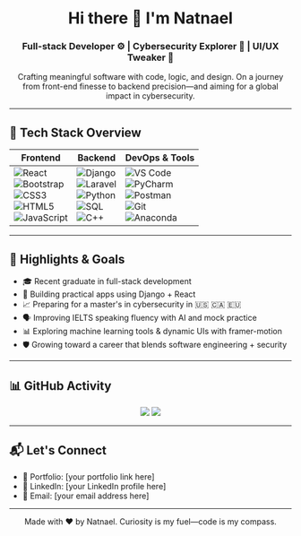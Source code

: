 <h1 align="center">Hi there 👋 I'm Natnael</h1>
<h3 align="center">Full-stack Developer ⚙️ | Cybersecurity Explorer 🔐 | UI/UX Tweaker 🎨</h3>

<p align="center">
Crafting meaningful software with code, logic, and design.  
On a journey from front-end finesse to backend precision—and aiming for a global impact in cybersecurity.
</p>

---

## 🚀 Tech Stack Overview

| **Frontend** | **Backend** | **DevOps & Tools** |
|-------------|-------------|--------------------|
| ![React](https://img.shields.io/badge/React-20232A?style=flat-square&logo=react&logoColor=61DAFB) <br> ![Bootstrap](https://img.shields.io/badge/Bootstrap-563D7C?style=flat-square&logo=bootstrap&logoColor=white) <br> ![CSS3](https://img.shields.io/badge/CSS3-1572B6?style=flat-square&logo=css3&logoColor=white) <br> ![HTML5](https://img.shields.io/badge/HTML5-E34F26?style=flat-square&logo=html5&logoColor=white) <br> ![JavaScript](https://img.shields.io/badge/JavaScript-F7DF1E?style=flat-square&logo=javascript&logoColor=black) | ![Django](https://img.shields.io/badge/Django-092E20?style=flat-square&logo=django&logoColor=white) <br> ![Laravel](https://img.shields.io/badge/Laravel-F55247?style=flat-square&logo=laravel&logoColor=white) <br> ![Python](https://img.shields.io/badge/Python-3776AB?style=flat-square&logo=python&logoColor=white) <br> ![SQL](https://img.shields.io/badge/SQL-003B57?style=flat-square&logo=mysql&logoColor=white) <br> ![C++](https://img.shields.io/badge/C%2B%2B-00599C?style=flat-square&logo=c%2B%2B&logoColor=white) | ![VS Code](https://img.shields.io/badge/VS%20Code-007ACC?style=flat-square&logo=visual-studio-code&logoColor=white) <br> ![PyCharm](https://img.shields.io/badge/PyCharm-000000?style=flat-square&logo=pycharm&logoColor=white) <br> ![Postman](https://img.shields.io/badge/Postman-FF6C37?style=flat-square&logo=postman&logoColor=white) <br> ![Git](https://img.shields.io/badge/Git-F05032?style=flat-square&logo=git&logoColor=white) <br> ![Anaconda](https://img.shields.io/badge/Anaconda-42B029?style=flat-square&logo=anaconda&logoColor=white) |

---

## 🌟 Highlights & Goals

- 🎓 Recent graduate in full-stack development  
- 🔧 Building practical apps using Django + React  
- 📈 Preparing for a master's in cybersecurity in 🇺🇸 🇨🇦 🇪🇺  
- 🗣 Improving IELTS speaking fluency with AI and mock practice  
- 📊 Exploring machine learning tools & dynamic UIs with framer-motion  
- 🛡️ Growing toward a career that blends software engineering + security  

---

## 📊 GitHub Activity

<p align="center">
  <img src="https://github-readme-stats.vercel.app/api?username=natnael&show_icons=true&theme=dracula" />
  <img src="https://github-readme-stats.vercel.app/api/top-langs/?username=natnael&layout=compact&theme=dracula" />
</p>

---

## 📬 Let's Connect

- 💼 Portfolio: [your portfolio link here]  
- 🔗 LinkedIn: [your LinkedIn profile here]  
- 📧 Email: [your email address here]  

---

<p align="center">
Made with ❤️ by Natnael. Curiosity is my fuel—code is my compass.
</p>

